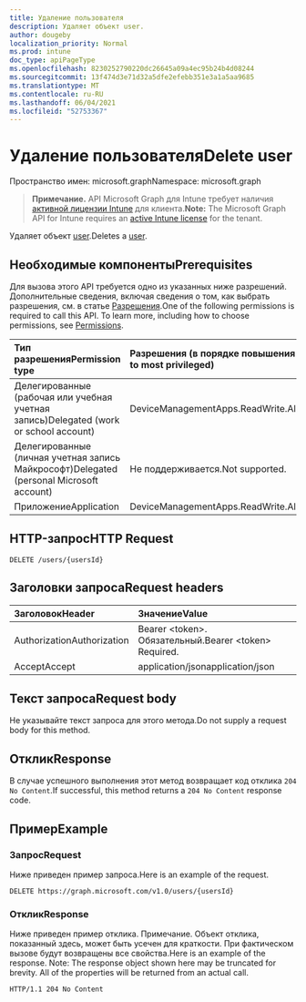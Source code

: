 ```yaml
---
title: Удаление пользователя
description: Удаляет объект user.
author: dougeby
localization_priority: Normal
ms.prod: intune
doc_type: apiPageType
ms.openlocfilehash: 8230252790220dc26645a09a4ec95b24b4d08244
ms.sourcegitcommit: 13f474d3e71d32a5dfe2efebb351e3a1a5aa9685
ms.translationtype: MT
ms.contentlocale: ru-RU
ms.lasthandoff: 06/04/2021
ms.locfileid: "52753367"
---
```

# <a name="delete-user"></a><span data-ttu-id="198e0-103">Удаление пользователя</span><span class="sxs-lookup"><span data-stu-id="198e0-103">Delete user</span></span>

<span data-ttu-id="198e0-104">Пространство имен: microsoft.graph</span><span class="sxs-lookup"><span data-stu-id="198e0-104">Namespace: microsoft.graph</span></span>

> <span data-ttu-id="198e0-105">**Примечание.** API Microsoft Graph для Intune требует наличия [активной лицензии Intune](https://go.microsoft.com/fwlink/?linkid=839381) для клиента.</span><span class="sxs-lookup"><span data-stu-id="198e0-105">**Note:** The Microsoft Graph API for Intune requires an [active Intune license](https://go.microsoft.com/fwlink/?linkid=839381) for the tenant.</span></span>

<span data-ttu-id="198e0-106">Удаляет объект [user](../resources/intune-mam-user.md).</span><span class="sxs-lookup"><span data-stu-id="198e0-106">Deletes a [user](../resources/intune-mam-user.md).</span></span>

## <a name="prerequisites"></a><span data-ttu-id="198e0-107">Необходимые компоненты</span><span class="sxs-lookup"><span data-stu-id="198e0-107">Prerequisites</span></span>
<span data-ttu-id="198e0-p101">Для вызова этого API требуется одно из указанных ниже разрешений. Дополнительные сведения, включая сведения о том, как выбрать разрешения, см. в статье [Разрешения](/graph/permissions-reference).</span><span class="sxs-lookup"><span data-stu-id="198e0-p101">One of the following permissions is required to call this API. To learn more, including how to choose permissions, see [Permissions](/graph/permissions-reference).</span></span>

|<span data-ttu-id="198e0-110">Тип разрешения</span><span class="sxs-lookup"><span data-stu-id="198e0-110">Permission type</span></span>|<span data-ttu-id="198e0-111">Разрешения (в порядке повышения привилегий)</span><span class="sxs-lookup"><span data-stu-id="198e0-111">Permissions (from least to most privileged)</span></span>|
|:---|:---|
|<span data-ttu-id="198e0-112">Делегированные (рабочая или учебная учетная запись)</span><span class="sxs-lookup"><span data-stu-id="198e0-112">Delegated (work or school account)</span></span>|<span data-ttu-id="198e0-113">DeviceManagementApps.ReadWrite.All</span><span class="sxs-lookup"><span data-stu-id="198e0-113">DeviceManagementApps.ReadWrite.All</span></span>|
|<span data-ttu-id="198e0-114">Делегированные (личная учетная запись Майкрософт)</span><span class="sxs-lookup"><span data-stu-id="198e0-114">Delegated (personal Microsoft account)</span></span>|<span data-ttu-id="198e0-115">Не поддерживается.</span><span class="sxs-lookup"><span data-stu-id="198e0-115">Not supported.</span></span>|
|<span data-ttu-id="198e0-116">Приложение</span><span class="sxs-lookup"><span data-stu-id="198e0-116">Application</span></span>|<span data-ttu-id="198e0-117">DeviceManagementApps.ReadWrite.All</span><span class="sxs-lookup"><span data-stu-id="198e0-117">DeviceManagementApps.ReadWrite.All</span></span>|

## <a name="http-request"></a><span data-ttu-id="198e0-118">HTTP-запрос</span><span class="sxs-lookup"><span data-stu-id="198e0-118">HTTP Request</span></span>
<!-- {
  "blockType": "ignored"
}
-->
``` http
DELETE /users/{usersId}
```

## <a name="request-headers"></a><span data-ttu-id="198e0-119">Заголовки запроса</span><span class="sxs-lookup"><span data-stu-id="198e0-119">Request headers</span></span>
|<span data-ttu-id="198e0-120">Заголовок</span><span class="sxs-lookup"><span data-stu-id="198e0-120">Header</span></span>|<span data-ttu-id="198e0-121">Значение</span><span class="sxs-lookup"><span data-stu-id="198e0-121">Value</span></span>|
|:---|:---|
|<span data-ttu-id="198e0-122">Authorization</span><span class="sxs-lookup"><span data-stu-id="198e0-122">Authorization</span></span>|<span data-ttu-id="198e0-123">Bearer &lt;token&gt;. Обязательный.</span><span class="sxs-lookup"><span data-stu-id="198e0-123">Bearer &lt;token&gt; Required.</span></span>|
|<span data-ttu-id="198e0-124">Accept</span><span class="sxs-lookup"><span data-stu-id="198e0-124">Accept</span></span>|<span data-ttu-id="198e0-125">application/json</span><span class="sxs-lookup"><span data-stu-id="198e0-125">application/json</span></span>|

## <a name="request-body"></a><span data-ttu-id="198e0-126">Текст запроса</span><span class="sxs-lookup"><span data-stu-id="198e0-126">Request body</span></span>
<span data-ttu-id="198e0-127">Не указывайте текст запроса для этого метода.</span><span class="sxs-lookup"><span data-stu-id="198e0-127">Do not supply a request body for this method.</span></span>

## <a name="response"></a><span data-ttu-id="198e0-128">Отклик</span><span class="sxs-lookup"><span data-stu-id="198e0-128">Response</span></span>
<span data-ttu-id="198e0-129">В случае успешного выполнения этот метод возвращает код отклика `204 No Content`.</span><span class="sxs-lookup"><span data-stu-id="198e0-129">If successful, this method returns a `204 No Content` response code.</span></span>

## <a name="example"></a><span data-ttu-id="198e0-130">Пример</span><span class="sxs-lookup"><span data-stu-id="198e0-130">Example</span></span>

### <a name="request"></a><span data-ttu-id="198e0-131">Запрос</span><span class="sxs-lookup"><span data-stu-id="198e0-131">Request</span></span>
<span data-ttu-id="198e0-132">Ниже приведен пример запроса.</span><span class="sxs-lookup"><span data-stu-id="198e0-132">Here is an example of the request.</span></span>
``` http
DELETE https://graph.microsoft.com/v1.0/users/{usersId}
```

### <a name="response"></a><span data-ttu-id="198e0-133">Отклик</span><span class="sxs-lookup"><span data-stu-id="198e0-133">Response</span></span>
<span data-ttu-id="198e0-p102">Ниже приведен пример отклика. Примечание. Объект отклика, показанный здесь, может быть усечен для краткости. При фактическом вызове будут возвращены все свойства.</span><span class="sxs-lookup"><span data-stu-id="198e0-p102">Here is an example of the response. Note: The response object shown here may be truncated for brevity. All of the properties will be returned from an actual call.</span></span>
``` http
HTTP/1.1 204 No Content
```




